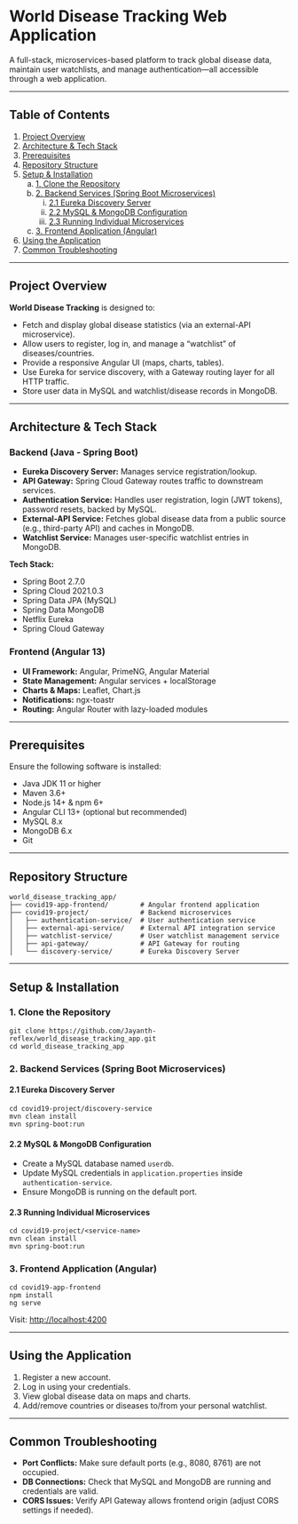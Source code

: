 <!DOCTYPE html>
<html lang="en">
<head>
  <meta charset="UTF-8" />
  <meta name="viewport" content="width=device-width, initial-scale=1.0" />
</head>
<body>
  <h1>World Disease Tracking Web Application</h1>
  <p>
    A full-stack, microservices-based platform to track global disease data, maintain user watchlists, and manage authentication—all accessible through a web application.
  </p>

  <hr />

  <h2>Table of Contents</h2>
  <ol>
    <li><a href="#project-overview">Project Overview</a></li>
    <li><a href="#architecture--tech-stack">Architecture & Tech Stack</a></li>
    <li><a href="#prerequisites">Prerequisites</a></li>
    <li><a href="#repository-structure">Repository Structure</a></li>
    <li>
      <a href="#setup--installation">Setup & Installation</a>
      <ol type="a">
        <li><a href="#1-clone-the-repository">1. Clone the Repository</a></li>
        <li>
          <a href="#2-backend-services-spring-boot-microservices">2. Backend Services (Spring Boot Microservices)</a>
          <ol type="i">
            <li><a href="#21-eureka-discovery-server">2.1 Eureka Discovery Server</a></li>
            <li><a href="#22-mysql--mongodb-configuration">2.2 MySQL & MongoDB Configuration</a></li>
            <li><a href="#23-running-individual-microservices">2.3 Running Individual Microservices</a></li>
          </ol>
        </li>
        <li><a href="#3-frontend-application-angular">3. Frontend Application (Angular)</a></li>
      </ol>
    </li>
    <li><a href="#using-the-application">Using the Application</a></li>
    <li><a href="#common-troubleshooting">Common Troubleshooting</a></li>
  </ol>

  <hr />

  <h2 id="project-overview">Project Overview</h2>
  <p><strong>World Disease Tracking</strong> is designed to:</p>
  <ul>
    <li>Fetch and display global disease statistics (via an external-API microservice).</li>
    <li>Allow users to register, log in, and manage a “watchlist” of diseases/countries.</li>
    <li>Provide a responsive Angular UI (maps, charts, tables).</li>
    <li>Use Eureka for service discovery, with a Gateway routing layer for all HTTP traffic.</li>
    <li>Store user data in MySQL and watchlist/disease records in MongoDB.</li>
  </ul>

  <hr />

  <h2 id="architecture--tech-stack">Architecture & Tech Stack</h2>


  <h3>Backend (Java - Spring Boot)</h3>
  <ul>
    <li><strong>Eureka Discovery Server:</strong> Manages service registration/lookup.</li>
    <li><strong>API Gateway:</strong> Spring Cloud Gateway routes traffic to downstream services.</li>
    <li><strong>Authentication Service:</strong> Handles user registration, login (JWT tokens), password resets, backed by MySQL.</li>
    <li><strong>External-API Service:</strong> Fetches global disease data from a public source (e.g., third-party API) and caches in MongoDB.</li>
    <li><strong>Watchlist Service:</strong> Manages user-specific watchlist entries in MongoDB.</li>
  </ul>
  <p><strong>Tech Stack:</strong></p>
  <ul>
    <li>Spring Boot 2.7.0</li>
    <li>Spring Cloud 2021.0.3</li>
    <li>Spring Data JPA (MySQL)</li>
    <li>Spring Data MongoDB</li>
    <li>Netflix Eureka</li>
    <li>Spring Cloud Gateway</li>
  </ul>

  <h3>Frontend (Angular 13)</h3>
  <ul>
    <li><strong>UI Framework:</strong> Angular, PrimeNG, Angular Material</li>
    <li><strong>State Management:</strong> Angular services + localStorage</li>
    <li><strong>Charts & Maps:</strong> Leaflet, Chart.js</li>
    <li><strong>Notifications:</strong> ngx-toastr</li>
    <li><strong>Routing:</strong> Angular Router with lazy-loaded modules</li>
  </ul>

  <hr />

  <h2 id="prerequisites">Prerequisites</h2>
  <p>Ensure the following software is installed:</p>
  <ul>
    <li>Java JDK 11 or higher</li>
    <li>Maven 3.6+</li>
    <li>Node.js 14+ & npm 6+</li>
    <li>Angular CLI 13+ (optional but recommended)</li>
    <li>MySQL 8.x</li>
    <li>MongoDB 6.x</li>
    <li>Git</li>
  </ul>

  <hr />

  <h2 id="repository-structure">Repository Structure</h2>
  <pre><code>world_disease_tracking_app/
├── covid19-app-frontend/        # Angular frontend application
├── covid19-project/             # Backend microservices
│   ├── authentication-service/  # User authentication service
│   ├── external-api-service/    # External API integration service
│   ├── watchlist-service/       # User watchlist management service
│   ├── api-gateway/             # API Gateway for routing
│   └── discovery-service/       # Eureka Discovery Server
</code></pre>

  <hr />

  <h2 id="setup--installation">Setup & Installation</h2>

  <h3 id="1-clone-the-repository">1. Clone the Repository</h3>
  <pre><code>git clone https://github.com/Jayanth-reflex/world_disease_tracking_app.git
cd world_disease_tracking_app</code></pre>

  <h3 id="2-backend-services-spring-boot-microservices">2. Backend Services (Spring Boot Microservices)</h3>

  <h4 id="21-eureka-discovery-server">2.1 Eureka Discovery Server</h4>
  <pre><code>cd covid19-project/discovery-service
mvn clean install
mvn spring-boot:run</code></pre>

  <h4 id="22-mysql--mongodb-configuration">2.2 MySQL & MongoDB Configuration</h4>
  <ul>
    <li>Create a MySQL database named <code>userdb</code>.</li>
    <li>Update MySQL credentials in <code>application.properties</code> inside <code>authentication-service</code>.</li>
    <li>Ensure MongoDB is running on the default port.</li>
  </ul>

  <h4 id="23-running-individual-microservices">2.3 Running Individual Microservices</h4>
  <pre><code>cd covid19-project/&lt;service-name&gt;
mvn clean install
mvn spring-boot:run</code></pre>

  <h3 id="3-frontend-application-angular">3. Frontend Application (Angular)</h3>
  <pre><code>cd covid19-app-frontend
npm install
ng serve</code></pre>
  <p>Visit: <a href="http://localhost:4200">http://localhost:4200</a></p>

  <hr />

  <h2 id="using-the-application">Using the Application</h2>
  <ol>
    <li>Register a new account.</li>
    <li>Log in using your credentials.</li>
    <li>View global disease data on maps and charts.</li>
    <li>Add/remove countries or diseases to/from your personal watchlist.</li>
  </ol>

  <hr />

  <h2 id="common-troubleshooting">Common Troubleshooting</h2>
  <ul>
    <li><strong>Port Conflicts:</strong> Make sure default ports (e.g., 8080, 8761) are not occupied.</li>
    <li><strong>DB Connections:</strong> Check that MySQL and MongoDB are running and credentials are valid.</li>
    <li><strong>CORS Issues:</strong> Verify API Gateway allows frontend origin (adjust CORS settings if needed).</li>
  </ul>
</body>
</html>
